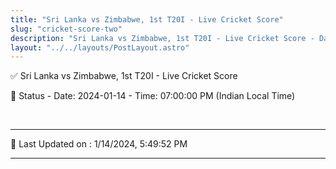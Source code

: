 ```yaml
---
title: "Sri Lanka vs Zimbabwe, 1st T20I - Live Cricket Score"
slug: "cricket-score-two"
description: "Sri Lanka vs Zimbabwe, 1st T20I - Live Cricket Score - Date: 2024-01-14 - Time: 07:00:00 PM (Indian Local Time)."
layout: "../../layouts/PostLayout.astro"
--- 
```


✅ Sri Lanka vs Zimbabwe, 1st T20I - Live Cricket Score

📑 Status - Date: 2024-01-14 - Time: 07:00:00 PM (Indian Local Time)

<br />

***

📝 Last Updated on : 1/14/2024, 5:49:52 PM

***

